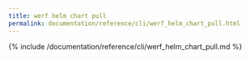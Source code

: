 ```yaml
---
title: werf helm chart pull
permalink: documentation/reference/cli/werf_helm_chart_pull.html
---
```


{% include /documentation/reference/cli/werf_helm_chart_pull.md %}
